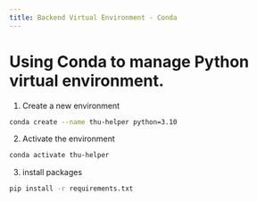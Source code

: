 ```yaml
---
title: Backend Virtual Environment - Conda
---
```


# Using Conda to manage Python virtual environment.

1. Create a new environment
```bash
conda create --name thu-helper python=3.10
```

2. Activate the environment
```bash
conda activate thu-helper
```

3. install packages
```bash
pip install -r requirements.txt
```